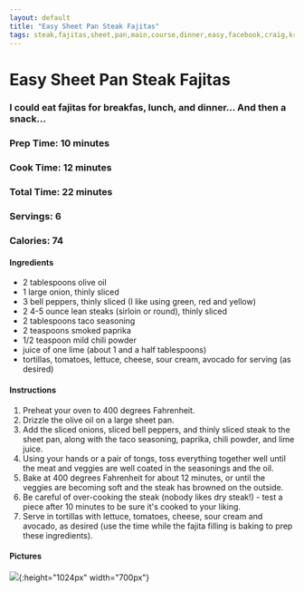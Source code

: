 ```yaml
---
layout: default
title: "Easy Sheet Pan Steak Fajitas"
tags: steak,fajitas,sheet,pan,main,course,dinner,easy,facebook,craig,kristen,willett
---
```

# Easy Sheet Pan Steak Fajitas

### I could eat fajitas for breakfas, lunch, and dinner...  And then a snack...

### Prep Time: 10 minutes
### Cook Time: 12 minutes
### Total Time: 22 minutes
### Servings: 6
### Calories: 74

#### Ingredients
- 2 tablespoons olive oil
- 1 large onion, thinly sliced
- 3 bell peppers, thinly sliced (I like using green, red and yellow)
- 2 4-5 ounce lean steaks (sirloin or round), thinly sliced
- 2 tablespoons taco seasoning
- 2 teaspoons smoked paprika
- 1/2 teaspoon mild chili powder
- juice of one lime (about 1 and a half tablespoons)
- tortillas, tomatoes, lettuce, cheese, sour cream, avocado for serving (as desired)

#### Instructions
1. Preheat your oven to 400 degrees Fahrenheit.
2. Drizzle the olive oil on a large sheet pan.
3. Add the sliced onions, sliced bell peppers, and thinly sliced steak to the sheet pan, along with the taco seasoning, paprika, chili powder, and lime juice.
4. Using your hands or a pair of tongs, toss everything together well until the meat and veggies are well coated in the seasonings and the oil.
5. Bake at 400 degrees Fahrenheit for about 12 minutes, or until the veggies are becoming soft and the steak has browned on the outside.
6. Be careful of over-cooking the steak (nobody likes dry steak!) - test a piece after 10 minutes to be sure it's cooked to your liking.
7. Serve in tortillas with lettuce, tomatoes, cheese, sour cream and avocado, as desired (use the time while the fajita filling is baking to prep these ingredients).

#### Pictures
![]({{site.github.url}}/MainDishes/Images/EasySheetPanSteakFajitas.jpg){:height="1024px" width="700px"}
